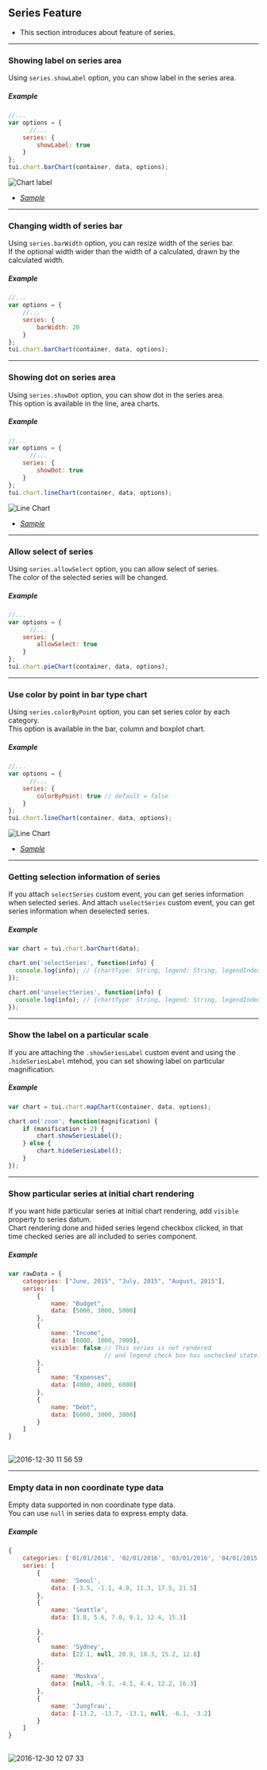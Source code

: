 ## Series Feature
* This section introduces about feature of series.

***

### Showing label on series area

Using `series.showLabel` option, you can show label in the series area.

##### Example

```javascript
//...
var options = {
      //...
    series: {
        showLabel: true
    }
};
tui.chart.barChart(container, data, options);
```

![Chart label](https://cloud.githubusercontent.com/assets/2888775/12045566/9480963e-aee9-11e5-9fa8-8ae565bd43a8.png)

* _[Sample](https://nhnent.github.io/tui.chart/latest/tutorial-example01-02-bar-chart-negative-data.html)_

***

### Changing width of series bar

Using `series.barWidth` option, you can resize width of the series bar.<br>
If the optional width wider than the width of a calculated, drawn by the calculated width.

##### Example

```javascript
//...
var options = {
    //...
    series: {
        barWidth: 20
    }
};
tui.chart.barChart(container, data, options);

```

***

### Showing dot on series area

Using `series.showDot` option, you can show dot in the series area.<br>
This option is available in the line, area charts.


##### Example

```javascript
//...
var options = {
      //...
    series: {
        showDot: true
    }
};
tui.chart.lineChart(container, data, options);
```

![Line Chart](https://cloud.githubusercontent.com/assets/2888775/12045582/bf4638e2-aee9-11e5-9e62-d5e66b842165.png)

* _[Sample](https://nhnent.github.io/tui.chart/latest/tutorial-example03-01-line-chart-basic.html)_

***

### Allow select of series

Using `series.allowSelect` option, you can allow select of series.<br>
The color of the selected series will be changed.

##### Example

```javascript
//...
var options = {
      //...
    series: {
        allowSelect: true
    }
};
tui.chart.pieChart(container, data, options);

```

***

### Use color by point in bar type chart

Using `series.colorByPoint` option, you can set series color by each category.<br>
This option is available in the bar, column and boxplot chart.


##### Example

```javascript
//...
var options = {
      //...
    series: {
        colorByPoint: true // default = false
    }
};
tui.chart.lineChart(container, data, options);
```

![Line Chart](https://cloud.githubusercontent.com/assets/2888775/12045582/bf4638e2-aee9-11e5-9e62-d5e66b842165.png)

* _[Sample](https://nhnent.github.io/tui.chart/latest/tutorial-example03-01-line-chart-basic.html)_

***

### Getting selection information of series

If you attach `selectSeries` custom event, you can get series information when selected series.
And attach `uselectSeries` custom event, you can get series information when deselected series.

##### Example

```javascript
var chart = tui.chart.barChart(data);

chart.on('selectSeries', function(info) {
  console.log(info); // {chartType: String, legend: String, legendIndex: Number, index: number}
});

chart.on('unselectSeries', function(info) {
  console.log(info); // {chartType: String, legend: String, legendIndex: Number, index: number}
});
```

***

### Show the label on a particular scale

If you are attaching the `.showSeriesLabel` custom event and using the `.hideSeriesLabel` mtehod, you can set showing label on particular magnification.


##### Example

```javascript
var chart = tui.chart.mapChart(container, data, options);

chart.on('zoom', function(magnification) {
    if (manification > 2) {
        chart.showSeriesLabel();
    } else {
        chart.hideSeriesLabel();
    }
});
```

***


### Show particular series at initial chart rendering

If you want hide particular series at initial chart rendering, add `visible` property to series datum.
<br>
Chart rendering done and hided series legend checkbox clicked, in that time checked series are all included to series component.

##### Example
``` javascript
var rawData = {
    categories: ["June, 2015", "July, 2015", "August, 2015"],
    series: [
        {
            name: "Budget",
            data: [5000, 3000, 5000]
        },
        {
            name: "Income",
            data: [8000, 1000, 7000],
            visible: false // This series is not rendered
                           // and legend check box has unchecked state.
        },
        {
            name: "Expenses",
            data: [4000, 4000, 6000]
        },
        {
            name: "Debt",
            data: [6000, 3000, 3000]
        }
    ]
}
        
```

![2016-12-30 11 56 59](https://cloud.githubusercontent.com/assets/7088720/21559011/23b936ea-ce87-11e6-832f-9a0d60985d3a.png)


***

### Empty data in non coordinate type data

Empty data supported in non coordinate type data.
<br>
You can use `null` in series data to express empty data.

##### Example

```javascript
{
    categories: ['01/01/2016', '02/01/2016', '03/01/2016', '04/01/2015', '05/01/2016', '06/01/2016'],
    series: [
        {
            name: 'Seoul',
            data: [-3.5, -1.1, 4.0, 11.3, 17.5, 21.5]
        },
        {
            name: 'Seattle',
            data: [3.8, 5.6, 7.0, 9.1, 12.4, 15.3]

        },
        {
            name: 'Sydney',
            data: [22.1, null, 20.9, 18.3, 15.2, 12.8]
        },
        {
            name: 'Moskva',
            data: [null, -9.1, -4.1, 4.4, 12.2, 16.3]
        },
        {
            name: 'Jungfrau',
            data: [-13.2, -13.7, -13.1, null, -6.1, -3.2]
        }
    ]
}
        
```
![2016-12-30 12 07 33](https://cloud.githubusercontent.com/assets/7088720/21559071/953cd906-ce88-11e6-89d4-0fba34f82a84.png)
